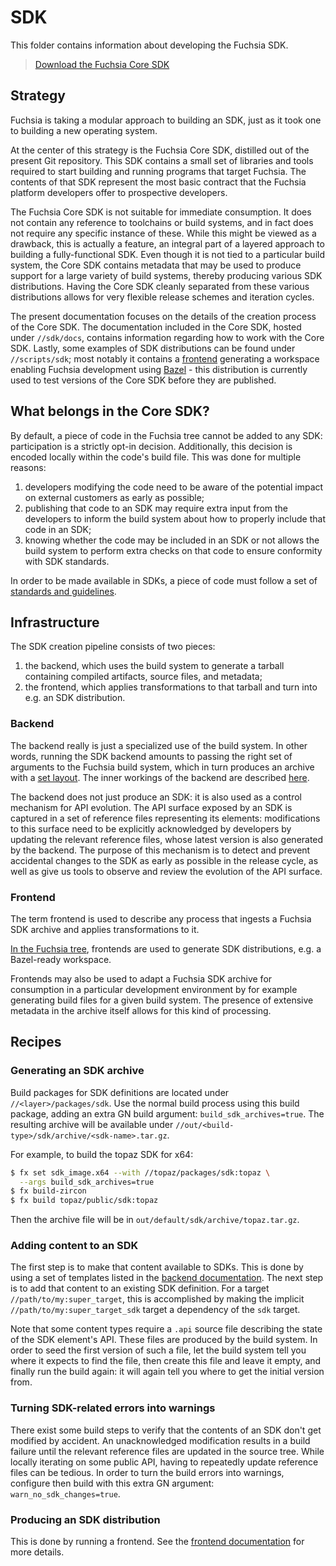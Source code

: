 # SDK

This folder contains information about developing the Fuchsia SDK.

> [Download the Fuchsia Core SDK](download.md)


## Strategy

Fuchsia is taking a modular approach to building an SDK, just as it took one to
building a new operating system.

At the center of this strategy is the Fuchsia Core SDK, distilled out of the
present Git repository.
This SDK contains a small set of libraries and tools required to start building
and running programs that target Fuchsia.
The contents of that SDK represent the most basic contract that the Fuchsia
platform developers offer to prospective developers.

The Fuchsia Core SDK is not suitable for immediate consumption.
It does not contain any reference to toolchains or build systems, and in fact
does not require any specific instance of these.
While this might be viewed as a drawback, this is actually a feature, an
integral part of a layered approach to building a fully-functional SDK.
Even though it is not tied to a particular build system, the Core SDK contains
metadata that may be used to produce support for a large variety of build
systems, thereby producing various SDK distributions.
Having the Core SDK cleanly separated from these various distributions allows
for very flexible release schemes and iteration cycles.

The present documentation focuses on the details of the creation process of the
Core SDK.
The documentation included in the Core SDK, hosted under `//sdk/docs`, contains
information regarding how to work with the Core SDK.
Lastly, some examples of SDK distributions can be found under `//scripts/sdk`;
most notably it contains a [frontend](#frontend) generating a workspace
enabling Fuchsia development using [Bazel][bazel] - this distribution is
currently used to test versions of the Core SDK before they are published.


## What belongs in the Core SDK?

By default, a piece of code in the Fuchsia tree cannot be added to any SDK:
participation is a strictly opt-in decision. Additionally, this decision is
encoded locally within the code's build file. This was done for multiple
reasons:
1. developers modifying the code need to be aware of the potential impact on
   external customers as early as possible;
1. publishing that code to an SDK may require extra input from the developers to
   inform the build system about how to properly include that code in an SDK;
1. knowing whether the code may be included in an SDK or not allows the build
   system to perform extra checks on that code to ensure conformity with SDK
   standards.

In order to be made available in SDKs, a piece of code must follow a set of
[standards and guidelines](standards.md).


## Infrastructure

The SDK creation pipeline consists of two pieces:
1. the backend, which uses the build system to generate a tarball containing
   compiled artifacts, source files, and metadata;
1. the frontend, which applies transformations to that tarball and turn into
   e.g. an SDK distribution.

### Backend

The backend really is just a specialized use of the build system. In other
words, running the SDK backend amounts to passing the right set of arguments to
the Fuchsia build system, which in turn produces an archive with a
[set layout](layout.md).
The inner workings of the backend are described [here][backend].

The backend does not just produce an SDK: it is also used as a control mechanism
for API evolution. The API surface exposed by an SDK is captured in a set of
reference files representing its elements: modifications to this surface need to
be explicitly acknowledged by developers by updating the relevant reference
files, whose latest version is also generated by the backend. The purpose of
this mechanism is to detect and prevent accidental changes to the SDK as early
as possible in the release cycle, as well as give us tools to observe and review
the evolution of the API surface.

### Frontend

The term frontend is used to describe any process that ingests a Fuchsia SDK
archive and applies transformations to it.

[In the Fuchsia tree][frontends], frontends are used to generate SDK
distributions, e.g. a Bazel-ready workspace.

Frontends may also be used to adapt a Fuchsia SDK archive for consumption in a
particular development environment by for example generating build files for a
given build system. The presence of extensive metadata in the archive itself
allows for this kind of processing.


## Recipes

### Generating an SDK archive

Build packages for SDK definitions are located under `//<layer>/packages/sdk`.
Use the normal build process using this build package, adding an extra GN build
argument: `build_sdk_archives=true`. The resulting archive will be available
under `//out/<build-type>/sdk/archive/<sdk-name>.tar.gz`.

For example, to build the topaz SDK for x64:

```sh
$ fx set sdk_image.x64 --with //topaz/packages/sdk:topaz \
  --args build_sdk_archives=true
$ fx build-zircon
$ fx build topaz/public/sdk:topaz
```

Then the archive file will be in `out/default/sdk/archive/topaz.tar.gz`.

### Adding content to an SDK

The first step is to make that content available to SDKs. This is done by using
a set of templates listed in the [backend documentation][backend].
The next step is to add that content to an existing SDK definition. For a target
`//path/to/my:super_target`, this is accomplished by making the implicit
`//path/to/my:super_target_sdk` target a dependency of the `sdk` target.

Note that some content types require a `.api` source file describing the state
of the SDK element's API.
These files are produced by the build system.
In order to seed the first version of such a file, let the build system tell you
where it expects to find the file, then create this file and leave it empty,
and finally run the build again: it will again tell you where to get the initial
version from.

### Turning SDK-related errors into warnings

There exist some build steps to verify that the contents of an SDK don't get
modified by accident. An unacknowledged modification results in a build failure
until the relevant reference files are updated in the source tree.
While locally iterating on some public API, having to repeatedly update
reference files can be tedious. In order to turn the build errors into warnings,
configure then build with this extra GN argument: `warn_no_sdk_changes=true`.

### Producing an SDK distribution

This is done by running a frontend. See the [frontend documentation][frontends]
for more details.


[backend]: /build/sdk/README.md
[frontends]: /scripts/sdk/README.md
[bazel]: https://bazel.build/
